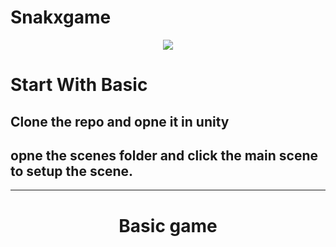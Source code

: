 # Snakxgame
 <p align="center"> <img src="https://res.cloudinary.com/xortrrtrrtrt/image/upload/v1620291138/Frame_1_1_x3zzsp.png"  align="center"/>  </p>

# Start With Basic<br/>
<h2> Clone the repo and opne it in unity</h2>
<h2> opne the scenes folder and click the main scene to setup the scene.</h2>
 <hr> 
 <h1 align="center"><b> Basic game </b> </h1> 
 <br/> 
